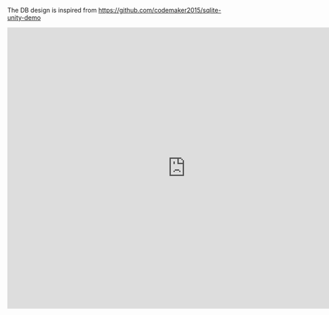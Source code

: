 The DB design is inspired from https://github.com/codemaker2015/sqlite-unity-demo


<iframe id='webgl_iframe' frameborder="0" allow="autoplay; fullscreen; vr" allowfullscreen="" allowvr="" mozallowfullscreen="true" src="https://play.unity3dusercontent.com/webgl/94729a74-8a4a-4771-9f0e-d56859483a06?screenshot=false&embedType=embed" width="810" height="640" onmousewheel="" webkitallowfullscreen="true"></iframe>
